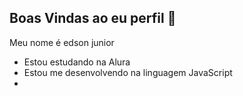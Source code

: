 ## Boas Vindas ao eu perfil  💙 

Meu nome é edson junior

- Estou estudando na Alura
- Estou me desenvolvendo na linguagem JavaScript
-
